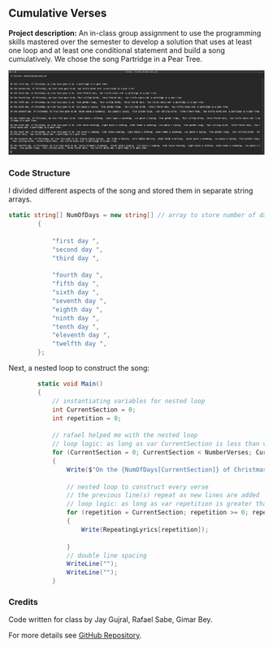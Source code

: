 ## Cumulative Verses

**Project description:** An in-class group assignment to use the programming skills mastered over the semester to develop a solution that uses at least one loop and at least one conditional statement and build a song cumulatively. We chose the song Partridge in a Pear Tree.

<img src="images/CumulativeVerses.png?raw=true"/>

### Code Structure

I divided different aspects of the song and stored them in separate string arrays. 

```C#
static string[] NumOfDays = new string[] // array to store number of days
        {

            "first day ",
            "second day ",
            "third day ",

            "fourth day ",
            "fifth day ",
            "sixth day ",
            "seventh day ",
            "eighth day ",
            "ninth day ",
            "tenth day ",
            "eleventh day ",
            "twelfth day ",
        };
```

Next, a nested loop to construct the song:

```C#
        static void Main()
        {
            // instantiating variables for nested loop
            int CurrentSection = 0; 
            int repetition = 0;

            // rafael helped me with the nested loop
            // loop logic: as long as var CurrentSection is less than var NumberVerses, add 1 to to var CurrentSection
            for (CurrentSection = 0; CurrentSection < NumberVerses; CurrentSection++) 
            {
                Write($"On the {NumOfDays[CurrentSection]} of Christmas, my true love gave to me "); // first line that repeats every verse

                // nested loop to construct every verse
                // the previous line(s) repeat as new lines are added
                // loop logic: as long as var repetition is greater than or equal to 0, subtract 1 from var repetition
                for (repetition = CurrentSection; repetition >= 0; repetition--) 
                {
                    Write(RepeatingLyrics[repetition]);

                }
                // double line spacing
                WriteLine("");
                WriteLine("");
            }
```

### Credits

Code written for class by Jay Gujral, Rafael Sabe, Gimar Bey.

For more details see [GitHub Repository](https://github.com/rtunjya/Week4_BreakoutGrp_JG.git).
